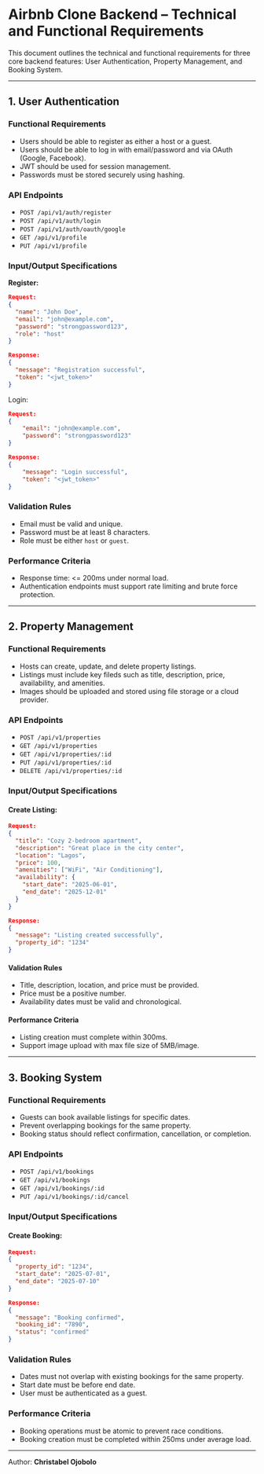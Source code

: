 
# Airbnb Clone Backend – Technical and Functional Requirements

This document outlines the technical and functional requirements for three core backend features: User Authentication, Property Management, and Booking System.

---

## 1. User Authentication

### Functional Requirements
- Users should be able to register as either a host or a guest.
- Users should be able to log in with email/password and via OAuth (Google, Facebook).
- JWT should be used for session management.
- Passwords must be stored securely using hashing.

### API Endpoints
- `POST /api/v1/auth/register`
- `POST /api/v1/auth/login`
- `POST /api/v1/auth/oauth/google`
- `GET /api/v1/profile`
- `PUT /api/v1/profile`

### Input/Output Specifications
**Register:**
```json
Request:
{
  "name": "John Doe",
  "email": "john@example.com",
  "password": "strongpassword123",
  "role": "host"
}

Response:
{
  "message": "Registration successful",
  "token": "<jwt_token>"
}
```
Login:
```json
Request:
{
    "email": "john@example.com",
    "password": "strongpassword123"
}

Response:
{
    "message": "Login successful",
    "token": "<jwt_token>"
}
```

### Validation Rules
- Email must be valid and unique.
- Password must be at least 8 characters.
- Role must be either `host` or `guest`.

### Performance Criteria
- Response time: <= 200ms under normal load.
- Authentication endpoints must support rate limiting and brute force protection.

---
## 2. Property Management

### Functional Requirements
- Hosts can create, update, and delete property listings.
- Listings must include key fileds such as title, description, price, availability, and amenities.
- Images should be uploaded and stored using file storage or a cloud provider.

### API Endpoints
- `POST /api/v1/properties`
- `GET /api/v1/properties`
- `GET /api/v1/properties/:id`
- `PUT /api/v1/properties/:id`
- `DELETE /api/v1/properties/:id`

### Input/Output Specifications
#### Create Listing:
```json
Request:
{
  "title": "Cozy 2-bedroom apartment",
  "description": "Great place in the city center",
  "location": "Lagos",
  "price": 100,
  "amenities": ["WiFi", "Air Conditioning"],
  "availability": {
    "start_date": "2025-06-01",
    "end_date": "2025-12-01"
  }
}

Response:
{
  "message": "Listing created successfully",
  "property_id": "1234"
}
```
#### Validation Rules
- Title, description, location, and price must be provided.
- Price must be a positive number.
- Availability dates must be valid and chronological.

#### Performance Criteria
- Listing creation must complete within 300ms.
- Support image upload with max file size of 5MB/image.

---
## 3. Booking System
### Functional Requirements
- Guests can book available listings for specific dates.
- Prevent overlapping bookings for the same property.
- Booking status should reflect confirmation, cancellation, or completion.

### API Endpoints
- `POST /api/v1/bookings`
- `GET /api/v1/bookings`
- `GET /api/v1/bookings/:id`
- `PUT /api/v1/bookings/:id/cancel`

### Input/Output Specifications
#### Create Booking:
```json
Request:
{
  "property_id": "1234",
  "start_date": "2025-07-01",
  "end_date": "2025-07-10"
}

Response:
{
  "message": "Booking confirmed",
  "booking_id": "7890",
  "status": "confirmed"
}
```
### Validation Rules
- Dates must not overlap with existing bookings for the same property.
- Start date must be before end date.
- User must be authenticated as a guest.

### Performance Criteria
- Booking operations must be atomic to prevent race conditions.
- Booking creation must be completed within 250ms under average load.

---


Author: **Christabel Ojobolo**